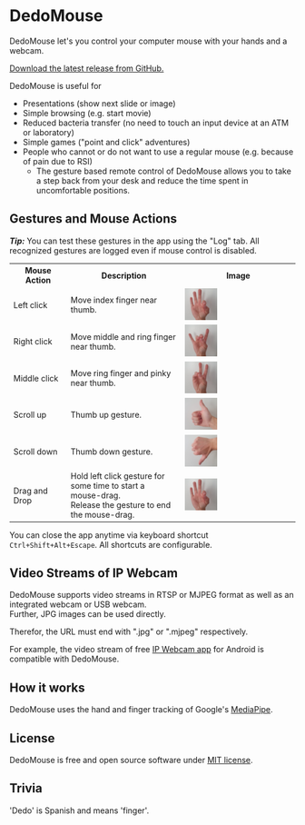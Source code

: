 # DedoMouse
DedoMouse let's you control your computer mouse with your hands and a webcam.

[Download the latest release from GitHub.](https://github.com/achimmihca/DedoMouse/releases/latest)

DedoMouse is useful for
- Presentations (show next slide or image)
- Simple browsing (e.g. start movie)
- Reduced bacteria transfer (no need to touch an input device at an ATM or laboratory)
- Simple games ("point and click" adventures)
- People who cannot or do not want to use a regular mouse (e.g. because of pain due to RSI)
    - The gesture based remote control of DedoMouse allows you to take a step back from your desk
and reduce the time spent in uncomfortable positions.

## Gestures and Mouse Actions
***Tip:*** You can test these gestures in the app using the "Log" tab.
All recognized gestures are logged even if mouse control is disabled.

<table>
    <th>
        Mouse Action
    </th>
    <th>
        Description
    </th>
    <th>
        Image
    </th>
    <tr>
        <td width="20%">
            Left click
        </td>
        <td width="40%">
            Move index finger near thumb.
        </td>
        <td width="40%">
            <img src="./images/left-click.jpg" width="30%" alt="left-click image" />
        </td>
    </tr>
    <tr>
        <td width="20%">
            Right click
        </td>
        <td width="40%">
            Move middle and ring finger near thumb.
        </td>
        <td width="40%">
            <img src="./images/right-click.jpg" width="30%" alt="right-click image" />
        </td>
    </tr>
    <tr>
        <td width="20%">
            Middle click
        </td>
        <td width="40%">
            Move ring finger and pinky near thumb.
        </td>
        <td width="40%">
            <img src="./images/middle-click.jpg" width="30%" alt="middle-click image" />
        </td>
    </tr>
    <tr>
        <td width="20%">
            Scroll up
        </td>
        <td width="40%">
            Thumb up gesture.
        </td>
        <td width="40%">
            <img src="./images/scroll-up.jpg" width="30%" alt="scroll-up image" />
        </td>
    </tr>
    <tr>
        <td width="20%">
            Scroll down
        </td>
        <td width="40%">
            Thumb down gesture.
        </td>
        <td width="40%">
            <img src="./images/scroll-down.jpg" width="30%" alt="scroll-down image" />
        </td>
    </tr>
    <tr>
        <td width="20%">
            Drag and Drop
        </td>
        <td width="40%">
            Hold left click gesture for some time to start a mouse-drag.<br/>
            Release the gesture to end the mouse-drag.
        </td>
        <td width="40%">
            <img src="./images/left-click.jpg" width="30%" alt="scroll-down image" />
        </td>
    </tr>
</table>

You can close the app anytime via keyboard shortcut `Ctrl+Shift+Alt+Escape`.
All shortcuts are configurable.

## Video Streams of IP Webcam
DedoMouse supports video streams in RTSP or MJPEG format as well as an integrated webcam or USB webcam.<br />
Further, JPG images can be used directly.

Therefor, the URL must end with ".jpg" or ".mjpeg" respectively.

For example, the video stream of free [IP Webcam app](https://play.google.com/store/apps/details?id=com.pas.webcam)
for Android is compatible with DedoMouse.

## How it works
DedoMouse uses the hand and finger tracking of Google's [MediaPipe](https://google.github.io/mediapipe/solutions/hands).

## License
DedoMouse is free and open source software under [MIT license](https://github.com/achimmihca/DedoMouse/blob/main/LICENSE).

## Trivia
'Dedo' is Spanish and means 'finger'.
